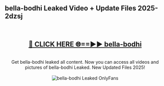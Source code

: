 <h2>bella-bodhi Leaked Video + Update Files 2025- 2dzsj</h2>
<br>
<div align="center">
<h2><a href="https://libra.edu.pl?bella-bodhi" rel="nofollow">🔴 CLICK HERE 🌐==►► bella-bodhi</a></h2>
<br>
Get bella-bodhi leaked all content. Now you can access all videos and pictures of bella-bodhi Leaked. New Updated Files 2025!
<br>
<br>
<a href="https://libra.edu.pl?bella-bodhi" rel="nofollow" data-target="animated-image.originalLink"><img src="https://i.ibb.co.com/WyWwxjT/player-gif2.gif" alt="bella-bodhi Leaked OnlyFans" style="max-width: 100%; display: inline-block;" data-target="animated-image.originalImage"></a>
</div>
<br>